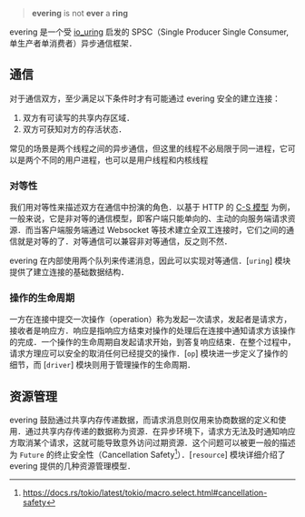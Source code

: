 > **evering** is not **ever** a **ring**

evering 是一个受 [io_uring](https://en.wikipedia.org/wiki/Io_uring) 启发的 SPSC（Single Producer Single Consumer, 单生产者单消费者）异步通信框架．

## 通信

对于通信双方，至少满足以下条件时才有可能通过 evering 安全的建立连接：

1. 双方有可读写的共享内存区域．
2. 双方可获知对方的存活状态．

常见的场景是两个线程之间的异步通信，但这里的线程不必局限于同一进程，它可以是两个不同的用户进程，也可以是用户线程和内核线程

### 对等性

我们用对等性来描述双方在通信中扮演的角色．以基于 HTTP 的 [C-S 模型](https://en.wikipedia.org/wiki/Client–server_model) 为例，一般来说，它是非对等的通信模型，即客户端只能单向的、主动的向服务端请求资源．而当客户端服务端通过 Websocket 等技术建立全双工连接时，它们之间的通信就是对等的了．对等通信可以兼容非对等通信，反之则不然．

evering 在内部使用两个队列来传递消息，因此可以实现对等通信．[`uring`] 模块提供了建立连接的基础数据结构．

### 操作的生命周期

一方在连接中提交一次操作（operation）称为发起一次请求，发起者是请求方，接收者是响应方．响应是指响应方结束对操作的处理后在连接中通知请求方该操作的完成．一个操作的生命周期自发起请求开始，到答复响应结束．在整个过程中，请求方理应可以安全的取消任何已经提交的操作．[`op`] 模块进一步定义了操作的细节，而 [`driver`] 模块则用于管理操作的生命周期．

## 资源管理

evering 鼓励通过共享内存传递数据，而请求消息则仅用来协商数据的定义和使用．通过共享内存传递的数据称为资源．在异步环境下，请求方无法及时通知响应方取消某个请求，这就可能导致意外访问过期资源．这个问题可以被更一般的描述为 `Future` 的终止安全性（Cancellation Safety[^1]）．[`resource`] 模块详细介绍了 evering 提供的几种资源管理模型．

[^1]: <https://docs.rs/tokio/latest/tokio/macro.select.html#cancellation-safety>
